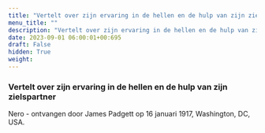 ```yaml
---
title: "Vertelt over zijn ervaring in de hellen en de hulp van zijn zielspartner"
menu_title: ""
description: "Vertelt over zijn ervaring in de hellen en de hulp van zijn zielspartner"
date: 2023-09-01 06:00:01+00:695
draft: False
hidden: True
weight:
---
```

### Vertelt over zijn ervaring in de hellen en de hulp van zijn zielspartner

Nero - ontvangen door James Padgett op 16 januari 1917, Washington, DC, USA.
